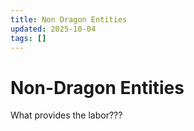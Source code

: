 ```yaml
---
title: Non Dragon Entities
updated: 2025-10-04
tags: []
---
```


# Non-Dragon Entities



What provides the labor???



